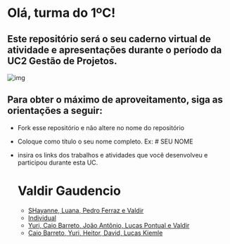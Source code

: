 # Olá, turma do 1ºC! 
## Este repositório será o seu caderno virtual de atividade e apresentações durante o período da UC2 Gestão de Projetos. 

![img](https://blog.acelerato.com/wp-content/uploads/2020/08/5-beneficios-da-gesta%CC%83o-de-projetos-para-a-sua-empresa-1200x640.png)

## Para obter o máximo de aproveitamento, siga as orientações a seguir:

- Fork esse repositório e não altere no nome do repositório
- Coloque como título o seu nome completo. Ex: # SEU NOME
- insira os links dos trabalhos e atividades que você desenvolveu e participou durante esta UC.

  # Valdir Gaudencio

  - [SHayanne, Luana, Pedro Ferraz e Valdir](https://trello.com/b/gUtHY6Ln/trabalho-maneiro)
  - [Individual](https://trello.com/b/UlwarPWA/atividadividual)
  - [Yuri, Caio Barreto, João Antônio, Lucas Pontual e Valdir](https://trello.com/b/5enRkCmQ/gerenciamento-de-entregas-para-1c)
  - [Caio Barreto, Yuri, Heitor, David, Lucas Kiemle](https://www.canva.com/design/DAGEjaXxHqU/f4kD7Ghe-EfPqTGlCe5M9g/edit?utm_content=DAGEjaXxHqU&utm_campaign=designshare&utm_medium=link2&utm_source=sharebutton)
